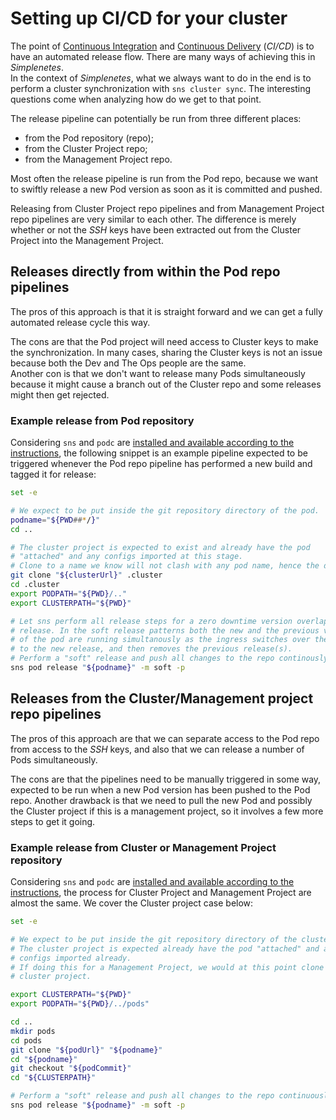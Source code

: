 # Setting up CI/CD for your cluster

The point of [Continuous Integration](https://en.wikipedia.org/wiki/Continuous_integration) and [Continuous Delivery](https://en.wikipedia.org/wiki/Continuous_delivery) (_CI/CD_) is to have an automated release flow. There are many ways of achieving this in _Simplenetes_.  
In the context of _Simplenetes_, what we always want to do in the end is to perform a cluster synchronization with `sns cluster sync`. The interesting questions come when analyzing how do we get to that point.

The release pipeline can potentially be run from three different places:  

-  from the Pod repository (repo);
-  from the Cluster Project repo;
-  from the Management Project repo.

Most often the release pipeline is run from the Pod repo, because we want to swiftly release a new Pod version as soon as it is committed and pushed.

Releasing from Cluster Project repo pipelines and from Management Project repo pipelines are very similar to each other. The difference is merely whether or not the _SSH_ keys have been extracted out from the Cluster Project into the Management Project.

## Releases directly from within the Pod repo pipelines
The pros of this approach is that it is straight forward and we can get a fully automated release cycle this way.

The cons are that the Pod project will need access to Cluster keys to make the synchronization. In many cases, sharing the Cluster keys is not an issue because both the Dev and The Ops people are the same.  
Another con is that we don't want to release many Pods simultaneously because it might cause a branch out of the Cluster repo and some releases might then get rejected.

### Example release from Pod repository
Considering `sns` and `podc` are [installed and available according to the instructions](INSTALLING.md), the following snippet is an example pipeline expected to be triggered whenever the Pod repo pipeline has performed a new build and tagged it for release:  
```sh
set -e

# We expect to be put inside the git repository directory of the pod.
podname="${PWD##*/}"
cd ..

# The cluster project is expected to exist and already have the pod
# "attached" and any configs imported at this stage.
# Clone to a name we know will not clash with any pod name, hence the dot.
git clone "${clusterUrl}" .cluster  
cd .cluster
export PODPATH="${PWD}/.."
export CLUSTERPATH="${PWD}"

# Let sns perform all release steps for a zero downtime version overlapping
# release. In the soft release patterns both the new and the previous versions
# of the pod are running simultanously as the ingress switches over the traffic
# to the new release, and then removes the previous release(s).
# Perform a "soft" release and push all changes to the repo continously.
sns pod release "${podname}" -m soft -p
```

## Releases from the Cluster/Management project repo pipelines
The pros of this approach are that we can separate access to the Pod repo from access to the _SSH_ keys, and also that we can release a number of Pods simultaneously.

The cons are that the pipelines need to be manually triggered in some way, expected to be run when a new Pod version has been pushed to the Pod repo.
Another drawback is that we need to pull the new Pod and possibly the Cluster project if this is a management project, so it involves a few more steps to get it going.

### Example release from Cluster or Management Project repository
Considering `sns` and `podc` are [installed and available according to the instructions](INSTALLING.md), the process for Cluster Project and Management Project are almost the same. We cover the Cluster project case below:  
```sh
set -e

# We expect to be put inside the git repository directory of the cluster project.
# The cluster project is expected already have the pod "attached" and any
# configs imported already.
# If doing this for a Management Project, we would at this point clone the
# cluster project.

export CLUSTERPATH="${PWD}"
export PODPATH="${PWD}/../pods"

cd ..
mkdir pods
cd pods
git clone "${podUrl}" "${podname}"
cd "${podname}"
git checkout "${podCommit}"
cd "${CLUSTERPATH}"

# Perform a "soft" release and push all changes to the repo continuously.
sns pod release "${podname}" -m soft -p
```
